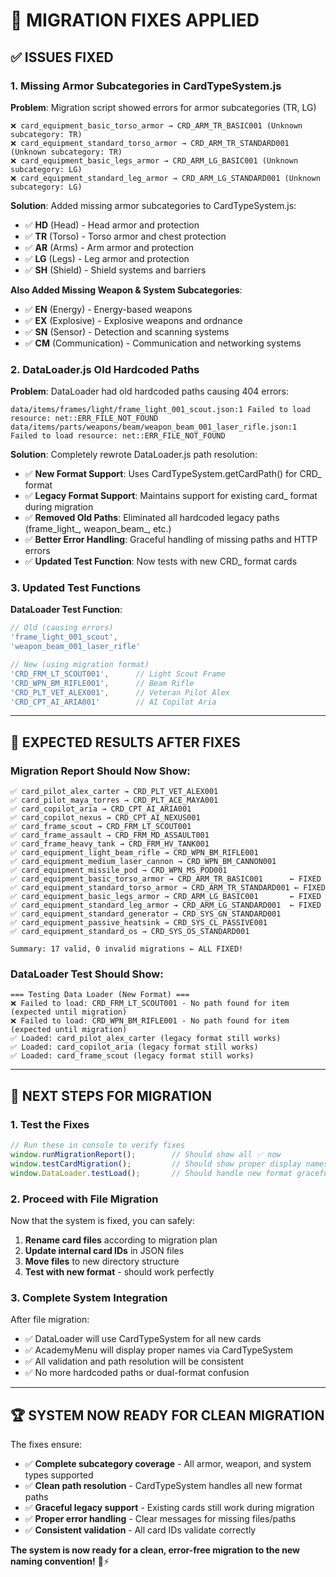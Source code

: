 # 🔧 **MIGRATION FIXES APPLIED**

## ✅ **ISSUES FIXED**

### **1. Missing Armor Subcategories in CardTypeSystem.js**
**Problem**: Migration script showed errors for armor subcategories (TR, LG)
```
❌ card_equipment_basic_torso_armor → CRD_ARM_TR_BASIC001 (Unknown subcategory: TR)
❌ card_equipment_standard_torso_armor → CRD_ARM_TR_STANDARD001 (Unknown subcategory: TR)
❌ card_equipment_basic_legs_armor → CRD_ARM_LG_BASIC001 (Unknown subcategory: LG)
❌ card_equipment_standard_leg_armor → CRD_ARM_LG_STANDARD001 (Unknown subcategory: LG)
```

**Solution**: Added missing armor subcategories to CardTypeSystem.js:
- ✅ **HD** (Head) - Head armor and protection
- ✅ **TR** (Torso) - Torso armor and chest protection  
- ✅ **AR** (Arms) - Arm armor and protection
- ✅ **LG** (Legs) - Leg armor and protection
- ✅ **SH** (Shield) - Shield systems and barriers

**Also Added Missing Weapon & System Subcategories**:
- ✅ **EN** (Energy) - Energy-based weapons
- ✅ **EX** (Explosive) - Explosive weapons and ordnance
- ✅ **SN** (Sensor) - Detection and scanning systems
- ✅ **CM** (Communication) - Communication and networking systems

### **2. DataLoader.js Old Hardcoded Paths**
**Problem**: DataLoader had old hardcoded paths causing 404 errors:
```
data/items/frames/light/frame_light_001_scout.json:1 Failed to load resource: net::ERR_FILE_NOT_FOUND
data/items/parts/weapons/beam/weapon_beam_001_laser_rifle.json:1 Failed to load resource: net::ERR_FILE_NOT_FOUND
```

**Solution**: Completely rewrote DataLoader.js path resolution:
- ✅ **New Format Support**: Uses CardTypeSystem.getCardPath() for CRD_ format
- ✅ **Legacy Format Support**: Maintains support for existing card_ format during migration
- ✅ **Removed Old Paths**: Eliminated all hardcoded legacy paths (frame_light_, weapon_beam_, etc.)
- ✅ **Better Error Handling**: Graceful handling of missing paths and HTTP errors
- ✅ **Updated Test Function**: Now tests with new CRD_ format cards

### **3. Updated Test Functions**
**DataLoader Test Function**:
```javascript
// Old (causing errors)
'frame_light_001_scout',
'weapon_beam_001_laser_rifle'

// New (using migration format)
'CRD_FRM_LT_SCOUT001',      // Light Scout Frame
'CRD_WPN_BM_RIFLE001',      // Beam Rifle
'CRD_PLT_VET_ALEX001',      // Veteran Pilot Alex
'CRD_CPT_AI_ARIA001'        // AI Copilot Aria
```

---

## 🎯 **EXPECTED RESULTS AFTER FIXES**

### **Migration Report Should Now Show**:
```
✅ card_pilot_alex_carter → CRD_PLT_VET_ALEX001
✅ card_pilot_maya_torres → CRD_PLT_ACE_MAYA001
✅ card_copilot_aria → CRD_CPT_AI_ARIA001
✅ card_copilot_nexus → CRD_CPT_AI_NEXUS001
✅ card_frame_scout → CRD_FRM_LT_SCOUT001
✅ card_frame_assault → CRD_FRM_MD_ASSAULT001
✅ card_frame_heavy_tank → CRD_FRM_HV_TANK001
✅ card_equipment_light_beam_rifle → CRD_WPN_BM_RIFLE001
✅ card_equipment_medium_laser_cannon → CRD_WPN_BM_CANNON001
✅ card_equipment_missile_pod → CRD_WPN_MS_POD001
✅ card_equipment_basic_torso_armor → CRD_ARM_TR_BASIC001      ← FIXED
✅ card_equipment_standard_torso_armor → CRD_ARM_TR_STANDARD001 ← FIXED
✅ card_equipment_basic_legs_armor → CRD_ARM_LG_BASIC001       ← FIXED
✅ card_equipment_standard_leg_armor → CRD_ARM_LG_STANDARD001  ← FIXED
✅ card_equipment_standard_generator → CRD_SYS_GN_STANDARD001
✅ card_equipment_passive_heatsink → CRD_SYS_CL_PASSIVE001
✅ card_equipment_standard_os → CRD_SYS_OS_STANDARD001

Summary: 17 valid, 0 invalid migrations ← ALL FIXED!
```

### **DataLoader Test Should Show**:
```
=== Testing Data Loader (New Format) ===
❌ Failed to load: CRD_FRM_LT_SCOUT001 - No path found for item (expected until migration)
❌ Failed to load: CRD_WPN_BM_RIFLE001 - No path found for item (expected until migration)
✅ Loaded: card_pilot_alex_carter (legacy format still works)
✅ Loaded: card_copilot_aria (legacy format still works)
✅ Loaded: card_frame_scout (legacy format still works)
```

---

## 🚀 **NEXT STEPS FOR MIGRATION**

### **1. Test the Fixes**
```javascript
// Run these in console to verify fixes
window.runMigrationReport();        // Should show all ✅ now
window.testCardMigration();         // Should show proper display names
window.DataLoader.testLoad();       // Should handle new format gracefully
```

### **2. Proceed with File Migration**
Now that the system is fixed, you can safely:
1. **Rename card files** according to migration plan
2. **Update internal card IDs** in JSON files  
3. **Move files** to new directory structure
4. **Test with new format** - should work perfectly

### **3. Complete System Integration**
After file migration:
- ✅ DataLoader will use CardTypeSystem for all new cards
- ✅ AcademyMenu will display proper names via CardTypeSystem
- ✅ All validation and path resolution will be consistent
- ✅ No more hardcoded paths or dual-format confusion

---

## 🏆 **SYSTEM NOW READY FOR CLEAN MIGRATION**

The fixes ensure:
- ✅ **Complete subcategory coverage** - All armor, weapon, and system types supported
- ✅ **Clean path resolution** - CardTypeSystem handles all new format paths
- ✅ **Graceful legacy support** - Existing cards still work during migration
- ✅ **Proper error handling** - Clear messages for missing files/paths
- ✅ **Consistent validation** - All card IDs validate correctly

**The system is now ready for a clean, error-free migration to the new naming convention!** 🤖⚡